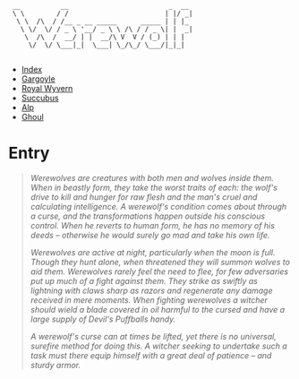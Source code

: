 ```
 __          __                         _  __ 
 \ \        / /                        | |/ _|
  \ \  /\  / /__ _ __ _____      _____ | | |_ 
   \ \/  \/ / _ \ '__/ _ \ \ /\ / / _ \| |  _|
    \  /\  /  __/ | |  __/\ V  V / (_) | | |  
     \/  \/ \___|_|  \___| \_/\_/ \___/|_|_|  
                                              

```

* [Index](index.md)
* [Gargoyle](gargoyle.md)
* [Royal Wyvern](royal_wyvern.md)
* [Succubus](succubus.md)
* [Alp](alp.md)
* [Ghoul](ghoul.md)

# Entry
> *Werewolves are creatures with both men and wolves inside them. When in beastly
> form, they take the worst traits of each: the wolf's drive to kill and hunger
> for raw flesh and the man's cruel and calculating intelligence. A werewolf's
> condition comes about through a curse, and the transformations happen outside
> his conscious control. When he reverts to human form, he has no memory of his
> deeds – otherwise he would surely go mad and take his own life.*
>
> *Werewolves are active at night, particularly when the moon is full. Though they
> hunt alone, when threatened they will summon wolves to aid them. Werewolves
> rarely feel the need to flee, for few adversaries put up much of a fight
> against them. They strike as swiftly as lightning with claws sharp as razors
> and regenerate any damage received in mere moments. When fighting werewolves a
> witcher should wield a blade covered in oil harmful to the cursed and have a
> large supply of Devil's Puffballs handy.*
> 
> *A werewolf's curse can at times be lifted, yet there is no universal, surefire
> method for doing this. A witcher seeking to undertake such a task must there
> equip himself with a great deal of patience – and sturdy armor.*
